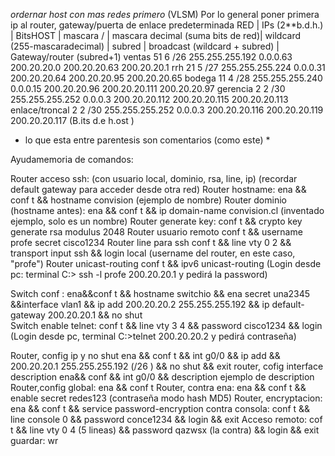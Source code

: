 *ordernar host con mas redes primero* (VLSM)
Por lo general poner primera ip al router,  gateway/puerta de enlace predeterminada
RED 					| IPs (2**b.d.h.) | BitsHOST | mascara / | mascara decimal (suma bits de red)| wildcard (255-mascaradecimal) | 		subred 		| broadcast (wildcard + subred) | Gateway/router (subred+1)
ventas					51  								6						/26							255.255.255.192														0.0.0.63								200.20.20.0							200.20.20.63							200.20.20.1
rrh							21								5						/27							255.255.255.224														0.0.0.31								200.20.20.64						200.20.20.95							200.20.20.65
bodega				11								4						/28							255.255.255.240														0.0.0.15								200.20.20.96						200.20.20.111						200.20.20.97
gerencia				2									2						/30							255.255.255.252														0.0.0.3									200.20.20.112					200.20.20.115						200.20.20.113
enlace/troncal	2									2						/30							255.255.255.252														0.0.0.3									200.20.20.116					200.20.20.119 						200.20.20.117
(B.its d.e h.ost   )
* lo que esta entre parentesis son comentarios (como este) *

Ayudamemoria de comandos: 

Router acceso ssh:  (con usuario local, dominio, rsa, line, ip)  (recordar default gateway para acceder desde otra red)
	Router hostname:										ena && conf t && hostname convision (ejemplo de nombre)
	Router dominio (hostname antes): 	ena && conf t && ip domain-name convision.cl (inventado ejemplo, solo es un nombre)
	Router generate key:								conf t &&  crypto key generate rsa modulus 2048
	Router usuario remoto								conf t && username profe secret cisco1234
	Router line para ssh 									conf t && line vty 0 2 && transport input ssh && login local (username del router, en este caso, "profe")
	Router unicast-routing								conf t && ipv6 unicast-routing
	(Login desde pc: terminal C:\> ssh -l profe 200.20.20.1 y pedirá la password)
	

Switch conf :													ena&&conf t && hostname switchio && ena secret una2345 &&interface vlan1 && ip add 200.20.20.2  255.255.255.192 && ip default-gateway 200.20.20.1 && no shut	
Switch enable telnet:								conf t && line vty 3 4 && password cisco1234 && login
	(Login desde pc, terminal C:\>telnet 200.20.20.2 y pedirá contraseña)

Router, config ip y no shut						ena && conf t && int g0/0 && ip add && 200.20.20.1 255.255.255.192 (/26 ) && no shut  && exit
router, cofig interface description   	ena&& conf && int g0/0  && description ejemplo de description
Router,config global:  		 						ena && conf t
Router, contra ena:			 						ena && conf t && enable secret redes123 (contraseña modo hash MD5)
Router, encryptacion:								ena &&  conf t && service password-encryption 
contra consola:  					 						conf t && line console 0 && password conce1234 && login && exit 
Acceso remoto:					 						cof t && line vty 0 4 (5 lineas)  && password qazwsx (la contra) && login && exit
guardar:											    			wr
